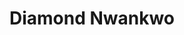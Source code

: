 ---
name: Diamond Nwankwo
title: Diamond Nwankwo
permalink: /team/diamond-nwankwo/
image_id: attquY60OgMxdz6nJ
image_path: /assets/img/import/bio/diamond-nwankwo/diamond-nwankwo.jpg
job_title: Emerging Technology Fellow - 2023 Cohort
blurb: <p>Diamond Nwankwo (she/her) is excited to be an Emerging Technology Fellow. She has a multifaceted data-based track record at the intersection of data engineering, process improvement, and quality assurance/control. Prior to working at xD, she worked as a Senior Data Engineer where she focused on architecting, improving, and maintaining robust data pipelines and systems while ensuring data quality and accuracy in reporting. Before transitioning into data engineering, she worked as a Quality and Process Improvement Engineer in Aerospace Manufacturing. In this role, she spearheaded SMART Manufacturing and Lean Six Sigma initiatives. Additionally, she has successfully led the transition and certification from AS 9100 Rev C to Rev D as a Lead Auditor.</p>

---